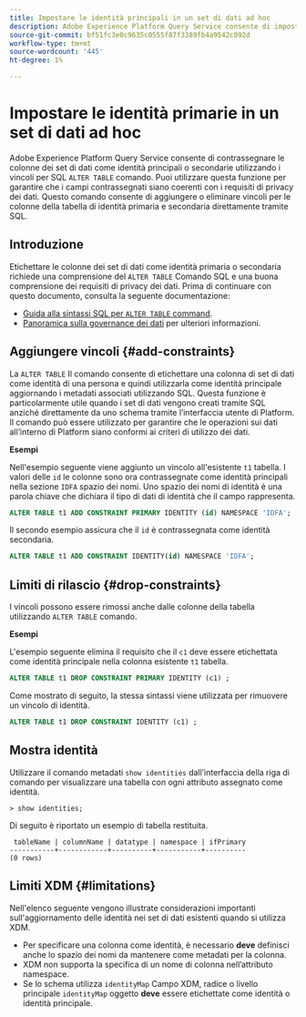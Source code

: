 ```yaml
---
title: Impostare le identità principali in un set di dati ad hoc
description: Adobe Experience Platform Query Service consente di impostare un'identità o un'identità primaria per i campi di set di dati di schema ad hoc direttamente tramite il comando SQL ALTER TABLE. Il documento spiega come utilizzare il comando ALTER TABLE per impostare un'identità principale o secondaria.
source-git-commit: bf51fc3e0c9635c0555f87f3389fb4a9542c092d
workflow-type: tm+mt
source-wordcount: '445'
ht-degree: 1%

---
```


# Impostare le identità primarie in un set di dati ad hoc

Adobe Experience Platform Query Service consente di contrassegnare le colonne dei set di dati come identità principali o secondarie utilizzando i vincoli per SQL `ALTER TABLE` comando. Puoi utilizzare questa funzione per garantire che i campi contrassegnati siano coerenti con i requisiti di privacy dei dati. Questo comando consente di aggiungere o eliminare vincoli per le colonne della tabella di identità primaria e secondaria direttamente tramite SQL.

## Introduzione

Etichettare le colonne dei set di dati come identità primaria o secondaria richiede una comprensione del `ALTER TABLE` Comando SQL e una buona comprensione dei requisiti di privacy dei dati. Prima di continuare con questo documento, consulta la seguente documentazione:

* [Guida alla sintassi SQL per `ALTER TABLE` command](../sql/syntax.md).
* [Panoramica sulla governance dei dati](../../data-governance/home.md) per ulteriori informazioni.

## Aggiungere vincoli {#add-constraints}

La `ALTER TABLE` Il comando consente di etichettare una colonna di set di dati come identità di una persona e quindi utilizzarla come identità principale aggiornando i metadati associati utilizzando SQL. Questa funzione è particolarmente utile quando i set di dati vengono creati tramite SQL anziché direttamente da uno schema tramite l’interfaccia utente di Platform. Il comando può essere utilizzato per garantire che le operazioni sui dati all’interno di Platform siano conformi ai criteri di utilizzo dei dati.

**Esempi**

Nell&#39;esempio seguente viene aggiunto un vincolo all&#39;esistente `t1` tabella. I valori delle `id` le colonne sono ora contrassegnate come identità principali nella sezione `IDFA` spazio dei nomi. Uno spazio dei nomi di identità è una parola chiave che dichiara il tipo di dati di identità che il campo rappresenta.

```sql
ALTER TABLE t1 ADD CONSTRAINT PRIMARY IDENTITY (id) NAMESPACE 'IDFA';
```

Il secondo esempio assicura che il `id` è contrassegnata come identità secondaria.

```sql
ALTER TABLE t1 ADD CONSTRAINT IDENTITY(id) NAMESPACE 'IDFA';
```

## Limiti di rilascio {#drop-constraints}

I vincoli possono essere rimossi anche dalle colonne della tabella utilizzando `ALTER TABLE` comando.

**Esempi**

L&#39;esempio seguente elimina il requisito che il `c1` deve essere etichettata come identità principale nella colonna esistente `t1` tabella.

```sql
ALTER TABLE t1 DROP CONSTRAINT PRIMARY IDENTITY (c1) ;
```

Come mostrato di seguito, la stessa sintassi viene utilizzata per rimuovere un vincolo di identità.

```sql
ALTER TABLE t1 DROP CONSTRAINT IDENTITY (c1) ;
```

## Mostra identità

Utilizzare il comando metadati `show identities` dall’interfaccia della riga di comando per visualizzare una tabella con ogni attributo assegnato come identità.

```shell
> show identities;
```

Di seguito è riportato un esempio di tabella restituita.

```console
 tableName | columnName | datatype | namespace | ifPrimary
-----------+------------+----------+-----------+----------
(0 rows)
```

## Limiti XDM {#limitations}

Nell&#39;elenco seguente vengono illustrate considerazioni importanti sull&#39;aggiornamento delle identità nei set di dati esistenti quando si utilizza XDM.

* Per specificare una colonna come identità, è necessario **deve** definisci anche lo spazio dei nomi da mantenere come metadati per la colonna.
* XDM non supporta la specifica di un nome di colonna nell’attributo namespace.
* Se lo schema utilizza `identityMap` Campo XDM, radice o livello principale `identityMap` oggetto **deve** essere etichettate come identità o identità principale.
